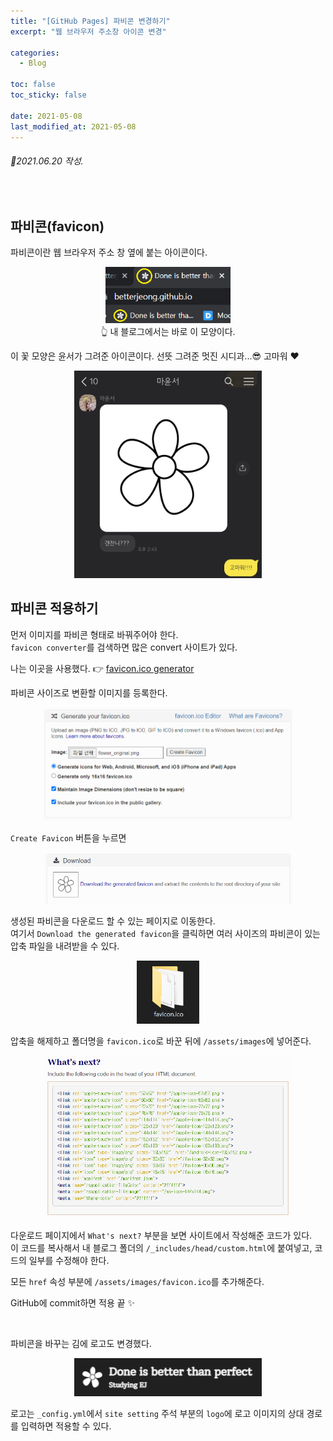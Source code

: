 ```yaml
---
title: "[GitHub Pages] 파비콘 변경하기"
excerpt: "웹 브라우저 주소창 아이콘 변경"

categories:
  - Blog

toc: false
toc_sticky: false

date: 2021-05-08
last_modified_at: 2021-05-08
---
```


###### 📝2021.06.20 작성.  

<br>  

## 파비콘(favicon)  
파비콘이란 웹 브라우저 주소 창 옆에 붙는 아이콘이다.  

<center><img src="/assets/images/21050801/21050801_1.png" width="200"></center>  

<center> 👆 내 블로그에서는 바로 이 모양이다. </center>  

이 꽃 모양은 윤서가 그려준 아이콘이다. 선뜻 그려준 멋진 시디과...😎 고마워 ❤  

<center><img src="/assets/images/21050801/21050801_2.jpg" width="300"></center>  

## 파비콘 적용하기  
먼저 이미지를 파비콘 형태로 바꿔주어야 한다.  
`favicon converter`를 검색하면 많은 convert 사이트가 있다.  

나는 이곳을 사용했다. 👉 [favicon.ico generator](https://www.favicon-generator.org/)  

파비콘 사이즈로 변환할 이미지를 등록한다.  

<center><img src="/assets/images/21050801/21050801_3.png" width="400"></center>  

`Create Favicon` 버튼을 누르면  

<center><img src="/assets/images/21050801/21050801_4.png" width="400"></center>  

생성된 파비콘을 다운로드 할 수 있는 페이지로 이동한다.  
여기서 `Download the generated favicon`을 클릭하면 여러 사이즈의 파비콘이 있는 압축 파일을 내려받을 수 있다.  

<center><img src="/assets/images/21050801/21050801_5.png" width="100"></center>  

압축을 해제하고 폴더명을 `favicon.ico`로 바꾼 뒤에 `/assets/images`에 넣어준다.  

<center><img src="/assets/images/21050801/21050801_6.png" width="400"></center>  

다운로드 페이지에서 `What's next?` 부분을 보면 사이트에서 작성해준 코드가 있다.  
이 코드를 복사해서 내 블로그 폴더의 `/_includes/head/custom.html`에 붙여넣고, 코드의 일부를 수정해야 한다.  

모든 `href` 속성 부분에 `/assets/images/favicon.ico`를 추가해준다.  

GitHub에 commit하면 적용 끝 ✨  

<br>  

파비콘을 바꾸는 김에 로고도 변경했다.  

<center><img src="/assets/images/21050801/21050801_7.png" width="300"></center>  

로고는 `_config.yml`에서 `site setting` 주석 부분의 `logo`에 로고 이미지의 상대 경로를 입력하면 적용할 수 있다.